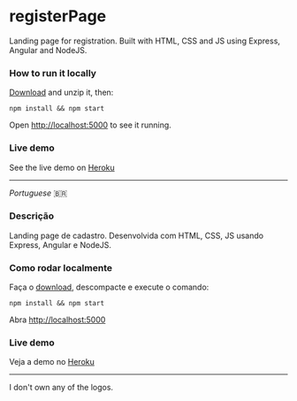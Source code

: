 # registerPage
Landing page for registration. Built with HTML, CSS and JS using Express, Angular and NodeJS.

### How to run it locally
[Download](https://github.com/she-dev/registerPage/archive/master.zip) and unzip it, then:

    npm install && npm start

Open [http://localhost:5000](http://localhost:5000)  to see it running.

### Live demo 

See the live demo on [Heroku](https://register-page.herokuapp.com)

----------

*Portuguese* 🇧🇷

### Descrição

Landing page de cadastro. Desenvolvida com HTML, CSS, JS usando Express, Angular e NodeJS.

### Como rodar localmente
Faça o [download](https://github.com/she-dev/registerPage/archive/master.zip), descompacte e execute o comando:

    npm install && npm start

Abra [http://localhost:5000](http://localhost:5000) 

### Live demo 

Veja a demo no [Heroku](https://register-page.herokuapp.com)


----------
I don't own any of the logos.
